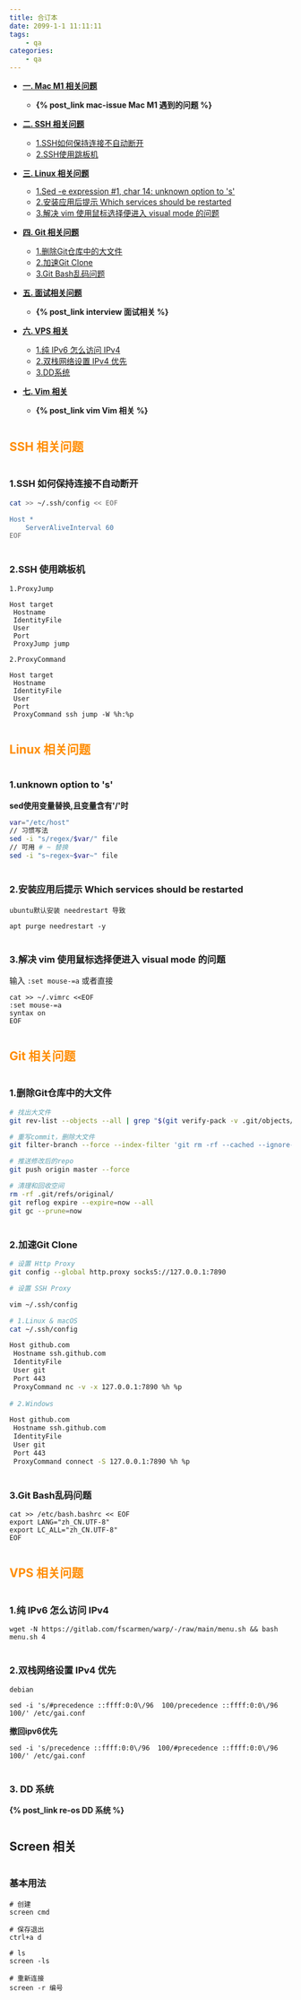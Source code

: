 ```yaml
---
title: 合订本
date: 2099-1-1 11:11:11
tags:
    - qa
categories: 
    - qa
---
```


- [__一. Mac M1 相关问题__](#mac)
  + __{% post_link mac-issue Mac M1 遇到的问题 %}__

- [__二. SSH 相关问题__](#ssh)
  + [1.SSH如何保持连接不自动断开](#ssh_keepalive)
  + [2.SSH使用跳板机](#ssh_jump)

- [__三. Linux 相关问题__](#linux)
  + [1.Sed -e expression #1, char 14: unknown option to 's'](#sed_err1)
  + [2.安装应用后提示 Which services should be restarted](#needrestart)
  + [3.解决 vim 使用鼠标选择便进入 visual mode 的问题](#visualmode)

- [__四. Git 相关问题__](#git)
  + [1.删除Git仓库中的大文件](#git_rm_large_file)
  + [2.加速Git Clone](#clone_speedup)
  + [3.Git Bash乱码问题](#git_bash_code)
  
- [__五. 面试相关问题__](#interview)
  + __{% post_link interview 面试相关 %}__

- [__六. VPS 相关__](#vps)
  + [1.纯 IPv6 怎么访问 IPv4](#vps_ipv6_only)
  + [2.双栈网络设置 IPv4 优先](#vps_ipv4_first)
  + [3.DD系统](#dd)

- [__七. Vim 相关__](#vim)
  + __{% post_link vim Vim 相关 %}__


# <h2 id="ssh" style="color:#FF8C00">SSH 相关问题</h2>

# <h3 id="ssh_keepalive">1.SSH 如何保持连接不自动断开</h3>

```bash
cat >> ~/.ssh/config << EOF

Host *
    ServerAliveInterval 60
EOF
```

# <h3 id="ssh_jump">2.SSH 使用跳板机</h3>

`1.ProxyJump`

```
Host target
 Hostname 
 IdentityFile 
 User 
 Port 
 ProxyJump jump
```

`2.ProxyCommand`

```
Host target
 Hostname 
 IdentityFile 
 User 
 Port 
 ProxyCommand ssh jump -W %h:%p
```

# <h2 id="linux" style="color:#FF8C00">Linux 相关问题</h2>

# <h3 id="sed_err1">1.unknown option to 's'</h3>

__sed使用变量替换,且变量含有'/'时__
```bash
var="/etc/host"
// 习惯写法
sed -i "s/regex/$var/" file
// 可用 # ~ 替换
sed -i "s~regex~$var~" file
```

# <h3 id="needrestart">2.安装应用后提示 Which services should be restarted</h3>

`ubuntu默认安装 needrestart 导致`

```
apt purge needrestart -y
```

# <h3 id="visualmode">3.解决 vim 使用鼠标选择便进入 visual mode 的问题</h3>

输入 `:set mouse-=a` 或者直接

```
cat >> ~/.vimrc <<EOF
:set mouse-=a
syntax on
EOF
```

# <h2 id="git" style="color:#FF8C00">Git 相关问题</h2>

# <h3 id="git_rm_large_file">1.删除Git仓库中的大文件</h3>

```bash
# 找出大文件
git rev-list --objects --all | grep "$(git verify-pack -v .git/objects/pack/*.idx | sort -k 3 -n | tail -5 | awk '{print$1}')"

# 重写commit，删除大文件
git filter-branch --force --index-filter 'git rm -rf --cached --ignore-unmatch LARGE_FILE_NAME' --prune-empty --tag-name-filter cat -- --all

# 推送修改后的repo
git push origin master --force

# 清理和回收空间
rm -rf .git/refs/original/
git reflog expire --expire=now --all
git gc --prune=now
```

# <h3 id="clone_speedup">2.加速Git Clone</h3>

```bash
# 设置 Http Proxy
git config --global http.proxy socks5://127.0.0.1:7890

# 设置 SSH Proxy

vim ~/.ssh/config

# 1.Linux & macOS
cat ~/.ssh/config

Host github.com
 Hostname ssh.github.com
 IdentityFile 
 User git
 Port 443
 ProxyCommand nc -v -x 127.0.0.1:7890 %h %p
 
# 2.Windows

Host github.com
 Hostname ssh.github.com
 IdentityFile 
 User git
 Port 443
 ProxyCommand connect -S 127.0.0.1:7890 %h %p
```

# <h3 id="git_bash_code">3.Git Bash乱码问题</h3>

```
cat >> /etc/bash.bashrc << EOF
export LANG="zh_CN.UTF-8"
export LC_ALL="zh_CN.UTF-8"
EOF
```

# <h2 id="vps" style="color:#FF8C00">VPS 相关问题</h2>

# <h3 id="vps_ipv6_only">1.纯 IPv6 怎么访问 IPv4</h3>

```
wget -N https://gitlab.com/fscarmen/warp/-/raw/main/menu.sh && bash menu.sh 4
```

# <h3 id="vps_ipv4_first">2.双栈网络设置 IPv4 优先</h3>

`debian`

```
sed -i 's/#precedence ::ffff:0:0\/96  100/precedence ::ffff:0:0\/96  100/' /etc/gai.conf
```

__撤回ipv6优先__

```
sed -i 's/precedence ::ffff:0:0\/96  100/#precedence ::ffff:0:0\/96  100/' /etc/gai.conf
```

# <h3 id="dd">3. DD 系统</h3>

__{% post_link re-os DD 系统 %}__

# <h2 id="screen">Screen 相关</h3>

# <h3 id="screen_usage">基本用法</h3>

```
# 创建
screen cmd

# 保存退出
ctrl+a d

# ls
screen -ls

# 重新连接
screen -r 编号
```